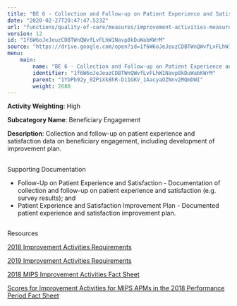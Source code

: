 ```yaml
---
title: "BE 6 - Collection and Follow-up on Patient Experience and Satisfaction Data on Beneficiary Engagement"
date: "2020-02-27T20:47:47.523Z"
url: "functions/quality-of-care/measures/improvement-activities-measures/2018-improvement-activities/be-6-collection-and-follow-up-on-patient-experience-and-satisfaction-data-on-beneficiary-engagement.html"
version: 12
id: "1f6W6oJeJeuzCDBTWnQWvfLvFLhW1Navp8kDuWabKWrM"
source: "https://drive.google.com/open?id=1f6W6oJeJeuzCDBTWnQWvfLvFLhW1Navp8kDuWabKWrM"
menu:
    main:
        name: "BE 6 - Collection and Follow-up on Patient Experience and Satisfaction Data on Beneficiary Engagement"
        identifier: "1f6W6oJeJeuzCDBTWnQWvfLvFLhW1Navp8kDuWabKWrM"
        parent: "1YbPb92y_0ZPiXk8hR-D11GKV_1AacyaOZNnv2MQmDWI"
        weight: 2680
---
```









**Activity Weighting**: High

**Subcategory Name**: Beneficiary Engagement

**Description**: Collection and follow-up on patient experience and satisfaction data on beneficiary engagement, including development of improvement plan.







## 

Supporting Documentation

* Follow-Up on Patient Experience and Satisfaction - Documentation of collection and follow-up on patient experience and satisfaction (e.g. survey results); and 
* Patient Experience and Satisfaction Improvement Plan - Documented patient experience and satisfaction improvement plan.







## 

Resources

[2018 Improvement Activities Requirements](https://qpp.cms.gov/mips/improvement-activities?py=2018)

[2019 Improvement Activities Requirements](https://qpp.cms.gov/mips/improvement-activities?py=2019)

[2018 MIPS Improvement Activities Fact Sheet](https://qpp.cms.gov/resource/2018%20MIPS%20Improvement%20Activities%20Fact%20Sheet)

[Scores for Improvement Activities for MIPS APMs in the 2018 Performance Period Fact Sheet](https://qpp.cms.gov/resource/2018%20MIPS%20APMs%20improvement%20Activities%20scores%20fact%20sheet)

